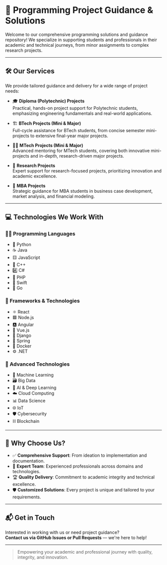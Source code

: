 # 🚀 Programming Project Guidance & Solutions

Welcome to our comprehensive programming solutions and guidance repository! We specialize in supporting students and professionals in their academic and technical journeys, from minor assignments to complex research projects.

---

## 🛠️ Our Services

We provide tailored guidance and delivery for a wide range of project needs:

- 🎓 **Diploma (Polytechnic) Projects**  
  Practical, hands-on project support for Polytechnic students, emphasizing engineering fundamentals and real-world applications.

- 🏗️ **BTech Projects (Mini & Major)**  
  Full-cycle assistance for BTech students, from concise semester mini-projects to extensive final-year major projects.

- 🧑‍🔬 **MTech Projects (Mini & Major)**  
  Advanced mentoring for MTech students, covering both innovative mini-projects and in-depth, research-driven major projects.

- 🔬 **Research Projects**  
  Expert support for research-focused projects, prioritizing innovation and academic excellence.

- 💼 **MBA Projects**  
  Strategic guidance for MBA students in business case development, market analysis, and financial modeling.

---

## 💻 Technologies We Work With

### 👨‍💻 Programming Languages
- 🐍 Python
- ☕ Java
- 🟨 JavaScript
- 💙 C++
- #️⃣ C#
- 🐘 PHP
- 🍏 Swift
- 🦦 Go

### 🧰 Frameworks & Technologies
- ⚛️ React
- 🟩 Node.js
- 🅰️ Angular
- 🔮 Vue.js
- 🌱 Django
- 🌼 Spring
- 🐳 Docker
- ⚙️ .NET

### 🚀 Advanced Technologies
- 🤖 Machine Learning
- 🗃️ Big Data
- 🧠 AI & Deep Learning
- ☁️ Cloud Computing
- 📊 Data Science
- 🌐 IoT
- 🛡️ Cybersecurity
- ⛓️ Blockchain

---

## 🎯 Why Choose Us?

- ✅ **Comprehensive Support**: From ideation to implementation and documentation.
- 🌟 **Expert Team**: Experienced professionals across domains and technologies.
- 🏆 **Quality Delivery**: Commitment to academic integrity and technical excellence.
- 🛡️ **Customized Solutions**: Every project is unique and tailored to your requirements.

---

## 📬 Get in Touch

Interested in working with us or need project guidance?  
**Contact us via GitHub Issues or Pull Requests** — we're here to help!

---

> Empowering your academic and professional journey with quality, integrity, and innovation.
